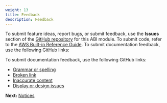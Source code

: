 ```yaml
---
weight: 13
title: Feedback
description: Feedback
---
```


To submit feature ideas, report bugs, or submit feedback, use the **Issues** section of the [GitHub repository](https://github.com/aws-ia/cfn-abi-trend-cloudone/) for this ABI module. To submit code, refer to the [AWS Built-in Reference Guide](https://a.co/j72wxaw). To submit documentation feedback, use the following GitHub links:

To submit documentation feedback, use the following GitHub links:

* [Grammar or spelling](https://github.com/aws-ia/cfn-abi-crowdstrike-fcs/issues/new?labels=documentation,grammar+or+spelling&title=Deployment+guide+feedback&body=Section+heading:%0ADocumentation+issue+description:%0A)
* [Broken link](https://github.com/aws-ia/cfn-abi-crowdstrike-fcs/issues/new?labels=documentation,broken+link&title=Deployment+guide+feedback&body=Section+heading:%0ADocumentation+issue+description:%0A)
* [Inaccurate content](https://github.com/aws-ia/cfn-abi-crowdstrike-fcs/issues/new?labels=documentation,inaccurate+content&title=Deployment+guide+feedback&body=Section+heading:%0ADocumentation+issue+description:%0A)
* [Display or design issues](https://github.com/aws-ia/cfn-abi-crowdstrike-fcs/issues/new?labels=documentation,display+and+design&title=Deployment+guide+feedback&body=Section+heading:%0ADocumentation+issue+description:%0A)

**Next:** [Notices](/notices/index.html)
